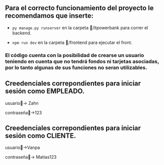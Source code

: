 Para el correcto funcionamiento del proyecto le recomendamos que inserte:
--
* ```py manage.py runserver``` en la carpeta 📂/itpowerbank para correr el backend.

* ```npm run dev``` en la carpeta 📂/frontend para ejecutar el front.

 
###  El código cuenta con la posibilidad de crearse un usuario teniendo en cuenta que no tendrá fondos ni tarjetas asociadas, por lo tanto algunas de sus funciones no seran utilizables. 



Creedenciales correpondientes para iniciar sesión como EMPLEADO. 
--
usuario👤→ Zahn

contraseña🔑→123

Creedenciales correpondientes para iniciar sesión como CLIENTE. 
--

usuario👤→Vanpa

contraseña🔑→ Matias123


